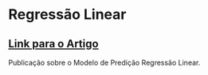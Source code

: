 # Regressão Linear

## [Link para o Artigo](https://medium.com/turing-talks/turing-talks-11-modelo-de-predi%C3%A7%C3%A3o-regress%C3%A3o-linear-7842709a593b)

Publicação sobre o Modelo de Predição Regressão Linear.